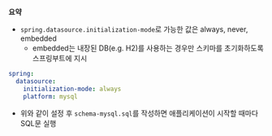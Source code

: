 **요약**
- `spring.datasource.initialization-mode`로 가능한 값은 always, never, embedded
  - embedded는 내장된 DB(e.g. H2)를 사용하는 경우만 스키마를 초기화하도록 스프링부트에 지시
```yaml
spring:
  datasource:
    initialization-mode: always
    platform: mysql
```
- 위와 같이 설정 후 `schema-mysql.sql`를 작성하면 애플리케이션이 시작할 때마다 SQL문 실행
